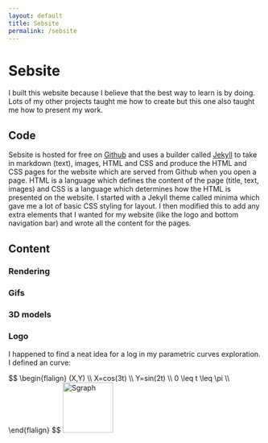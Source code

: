 ```yaml
---
layout: default
title: Sebsite
permalink: /sebsite
---
```


# Sebsite
I built this website because I believe that the best way to learn is by doing. Lots of my other projects taught me how to create but this one also taught me how to present my work. 

## Code
Sebsite is hosted for free on <a href="https://github.com/Sebastian-Barrett/sebsite">Github</a> and uses a builder called <a href="https://jekyllrb.com/">Jekyll</a> to take in markdown (text), images, HTML and CSS and produce the HTML and CSS pages for the website which are served from Github when you open a page. 
HTML is a language which defines the content of the page (title, text, images) and CSS is a language which determines how the HTML is presented on the website.
I started with a Jekyll theme called minima which gave me a lot of basic CSS styling for layout. I then modified this to add any extra elements that I wanted for my website (like the logo and bottom navigation bar) and wrote all the content for the pages. 

## Content

### Rendering 

### Gifs


### 3D models


### Logo
I happened to find a neat idea for a log in my parametric curves exploration. I defined an curve:
<div class="clearfix">  
    $$
        \begin{flalign}
            (X,Y) \\
            X=cos(3t) \\
            Y=sin(2t) \\
            0 \leq t \leq \pi \\ 
        \end{flalign}
    $$
    <img alt="Sgraph" src="/sebsite/images/sgraph.jpg" id="rightfloat" width="100" height="100">
</div>

